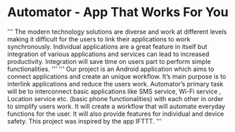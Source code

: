 # Automator - App That Works For You
'''
The modern technology solutions are diverse and work at different levels making it difficult for the users to link their applications to work synchronously. Individual applications are a great feature in itself but integration of various applications and services can lead to increased productivity. Integration will save time on users part to perform simple functionalities. 
'''
'''
Our project is an Android application which aims to connect applications and  create an unique workflow. It’s main purpose is to interlink applications and reduce the users work. Automator’s primary task will be to interconnect basic applications like SMS service, Wi-Fi service , Location service etc. (basic phone functionalities) with each other in order to simplify users work. It will create a workflow that will automate everyday functions for the user. It will also provide features for individual and device safety.  This project was inspired by the app IFTTT.
'''

